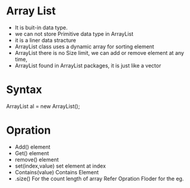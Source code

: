 # Array List
- It is buit-in data type.
- we can not store Primitive data type in ArrayList
- it is a liner data stracture
- ArrayList class uses a dynamic array for sorting element
- ArrayList there is no Size limit, we can add or remove element at any time,
- ArrayList found in ArrayList packages, it is just like a vector

# Syntax 
 
 ArrayList<Integer> al = new ArrayList<Integer>(); 

 # Opration
   
 - Add() element
 - Get() element 
 - remove() element
 - set(index,value) set element at index
 - Contains(value) Contains Element
 - .size() For the count length of array
   Refer Opration Floder for the eg.
